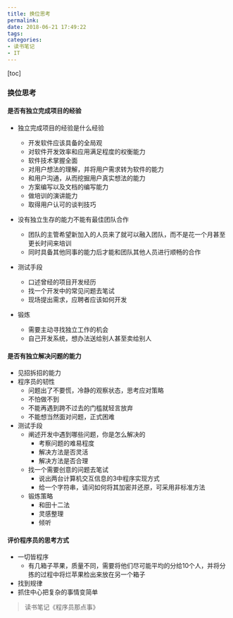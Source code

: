 ```yaml
---
title: 换位思考
permalink:
date: 2018-06-21 17:49:22
tags:
categories:
- 读书笔记
- IT
---
```

[toc]
<!--more-->
### 换位思考
#### 是否有独立完成项目的经验
- 独立完成项目的经验是什么经验
  - 开发软件应该具备的全局观
  - 对软件开发效率和应用满足程度的权衡能力
  - 软件技术掌握全面
  - 对用户想法的理解，并将用户需求转为软件的能力
  - 和用户沟通，从而挖掘用户真实想法的能力
  - 方案编写以及文档的编写能力
  - 做培训的演讲能力
  - 取得用户认可的谈判技巧

- 没有独立生存的能力不能有最佳团队合作
  - 团队的主管希望新加入的人员来了就可以融入团队，而不是花一个月甚至更长时间来培训
  - 同时具备其他同事的能力后才能和团队其他人员进行顺畅的合作

- 测试手段
  - 口述曾经的项目开发经历
  - 找一个开发中的常见问题去笔试
  - 现场提出需求，应聘者应该如何开发

- 锻炼
  - 需要主动寻找独立工作的机会
  - 自己开发系统，想办法送给别人甚至卖给别人

#### 是否有独立解决问题的能力
- 见招拆招的能力
- 程序员的韧性
  - 问题出了不要慌，冷静的观察状态，思考应对策略
  - 不怕做不到
  - 不能再遇到跨不过去的门槛就轻言放弃
  - 不能想当然面对问题，正式困难
- 测试手段
  - 阐述开发中遇到哪些问题，你是怎么解决的
    - 考察问题的难易程度
    - 解决方法是否灵活
    - 解决方法是否合理
  - 找一个需要创意的问题去笔试
    - 说出两台计算机交互信息的3中程序实现方式
    - 给一个字符串，请问如何将其加密并还原，可采用非标准方法
  - 锻炼策略
    - 和田十二法
    - 灵感整理
    - 倾听
#### 评价程序员的思考方式
- 一切皆程序
  - 有几箱子苹果，质量不同，需要将他们尽可能平均的分给10个人，并将分拣的过程中将烂苹果检出来放在另一个箱子
- 找到规律
- 抓住中心把复杂的事情变简单

> 读书笔记《程序员那点事》

